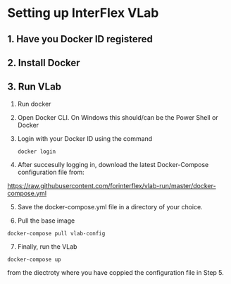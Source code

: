 # Setting up InterFlex VLab

## 1. Have you Docker ID registered

## 2. Install Docker

## 3. Run VLab

1. Run docker 
2. Open Docker CLI. On Windows this should/can be the Power Shell or Docker
3. Login with your Docker ID using the command

     `docker login`

4. After succesully logging in, download the latest Docker-Compose configuration file from:

https://raw.githubusercontent.com/forinterflex/vlab-run/master/docker-compose.yml

5. Save the docker-compose.yml file in a directory of your choice.

6. Pull the base image

`docker-compose pull vlab-config`

7. Finally, run the VLab

`docker-compose up`

from the diectroty where you have coppied the configuration file in Step 5.
